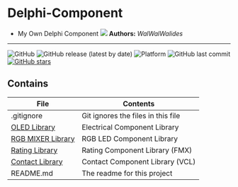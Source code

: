# Delphi-Component
- My Own Delphi Component
![](Delphi-Component.jpg)
**Authors:**  *WalWalWalides*
------

![GitHub](https://img.shields.io/github/license/walwalwalides/Delphi-Collection-Component)
![GitHub release (latest by date)](https://img.shields.io/github/v/release/walwalwalides/Delphi-Collection-Component)
![Platform](https://img.shields.io/badge/delphi->%3D_2010-Delphi-Collection-Component)
![GitHub last commit](https://img.shields.io/github/last-commit/msnts/Delphi-Collection-Component)
[![GitHub stars](https://img.shields.io/github/stars/walwalwalides/Delphi-Collection-Component)](https://github.com/walwalwalides/Delphi-Collection-Component/stargazers)

## Contains

| File | Contents | 
| --- | --- |
| .gitignore | Git ignores the files in this file |
|[OLED Library](https://github.com/walwalwalides/Delphi-Component/tree/master/OLED%20Library) | Electrical Component Library|
|[RGB MIXER Library](https://github.com/walwalwalides/Delphi-Component/tree/master/RGB%20Mixer%20Library) | RGB LED Component Library|
|[Rating Library](https://github.com/walwalwalides/Delphi-Component/tree/master/Rating%20Library) | Rating Component Library (FMX)|
|[Contact Library](https://github.com/walwalwalides/Delphi-Component/tree/master/Contact%20Library) | Contact Component Library (VCL)|
| README.md | The readme for this project
